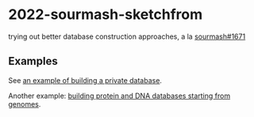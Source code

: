 # 2022-sourmash-sketchfrom

trying out better database construction approaches, a la
[sourmash#1671](https://github.com/sourmash-bio/sourmash/issues/1671)

## Examples

See [an example of building a private database](./example.private/).

Another example: [building protein and DNA databases starting from genomes](./example.private+protein).
